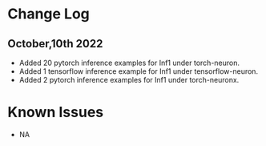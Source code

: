 # Change Log
## October,10th 2022

* Added 20 pytorch inference examples for Inf1 under torch-neuron.
* Added 1 tensorflow inference example for Inf1 under tensorflow-neuron.
* Added 2 pytorch inference examples for Inf1 under torch-neuronx.

# Known Issues

* NA

